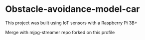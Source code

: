 # Obstacle-avoidance-model-car
This project was built using IoT sensors with a Raspberry Pi 3B+

Merge with mjpg-streamer repo forked on this profile
